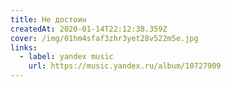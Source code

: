 ```yaml
---
title: Не достоин
createdAt: 2020-01-14T22:12:38.359Z
cover: /img/01hm4sfaf3zhr3yet28v522m5e.jpg
links:
  - label: yandex music
    url: https://music.yandex.ru/album/10727909
---
```


